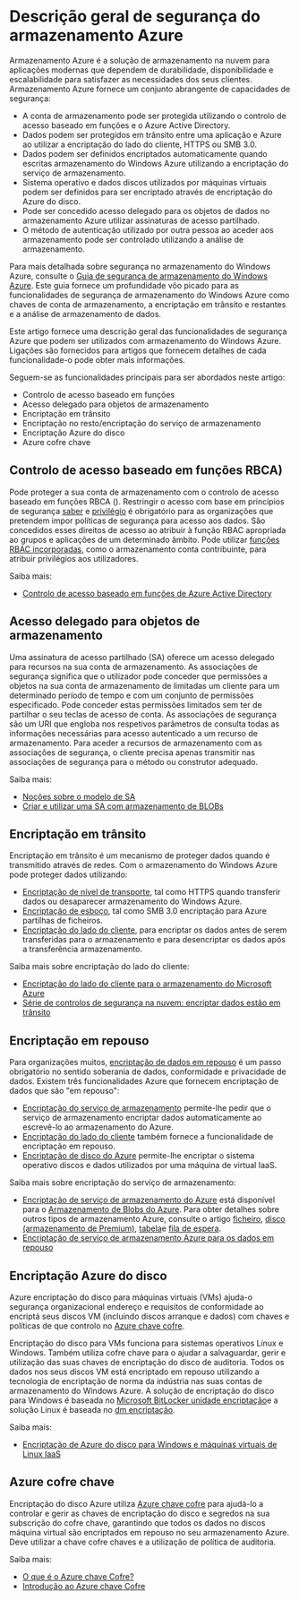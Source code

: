 <properties
   pageTitle="Descrição geral de segurança do armazenamento Azure | Microsoft Azure"
   description=" Armazenamento Azure é a solução de armazenamento na nuvem para aplicações modernas que dependem de durabilidade, disponibilidade e escalabilidade para satisfazer as necessidades dos seus clientes. Este artigo fornece uma descrição geral das principais funcionalidades de segurança Azure que podem ser utilizadas com armazenamento do Windows Azure. "
   services="security"
   documentationCenter="na"
   authors="TerryLanfear"
   manager="MBaldwin"
   editor="TomSh"/>

<tags
   ms.service="security"
   ms.devlang="na"
   ms.topic="article"
   ms.tgt_pltfrm="na"
   ms.workload="na"
   ms.date="09/16/2016"
   ms.author="terrylan"/>

# <a name="azure-storage-security-overview"></a>Descrição geral de segurança do armazenamento Azure

Armazenamento Azure é a solução de armazenamento na nuvem para aplicações modernas que dependem de durabilidade, disponibilidade e escalabilidade para satisfazer as necessidades dos seus clientes. Armazenamento Azure fornece um conjunto abrangente de capacidades de segurança:

- A conta de armazenamento pode ser protegida utilizando o controlo de acesso baseado em funções e o Azure Active Directory.
- Dados podem ser protegidos em trânsito entre uma aplicação e Azure ao utilizar a encriptação do lado do cliente, HTTPS ou SMB 3.0.
- Dados podem ser definidos encriptados automaticamente quando escritas armazenamento do Windows Azure utilizando a encriptação do serviço de armazenamento.
- Sistema operativo e dados discos utilizados por máquinas virtuais podem ser definidos para ser encriptado através de encriptação do Azure do disco.
- Pode ser concedido acesso delegado para os objetos de dados no armazenamento Azure utilizar assinaturas de acesso partilhado.
- O método de autenticação utilizado por outra pessoa ao aceder aos armazenamento pode ser controlado utilizando a análise de armazenamento.

Para mais detalhada sobre segurança no armazenamento do Windows Azure, consulte o [Guia de segurança de armazenamento do Windows Azure](../storage/storage-security-guide.md). Este guia fornece um profundidade vôo picado para as funcionalidades de segurança de armazenamento do Windows Azure como chaves de conta de armazenamento, a encriptação em trânsito e restantes e a análise de armazenamento de dados.

Este artigo fornece uma descrição geral das funcionalidades de segurança Azure que podem ser utilizados com armazenamento do Windows Azure. Ligações são fornecidos para artigos que fornecem detalhes de cada funcionalidade-o pode obter mais informações.

Seguem-se as funcionalidades principais para ser abordados neste artigo:

- Controlo de acesso baseado em funções
- Acesso delegado para objetos de armazenamento
- Encriptação em trânsito
- Encriptação no resto/encriptação do serviço de armazenamento
- Encriptação Azure do disco
- Azure cofre chave

## <a name="role-based-access-control-rbac"></a>Controlo de acesso baseado em funções RBCA)

Pode proteger a sua conta de armazenamento com o controlo de acesso baseado em funções RBCA (). Restringir o acesso com base em princípios de segurança [saber](https://en.wikipedia.org/wiki/Need_to_know) e [privilégio](https://en.wikipedia.org/wiki/Principle_of_least_privilege) é obrigatório para as organizações que pretendem impor políticas de segurança para acesso aos dados. São concedidos esses direitos de acesso ao atribuir à função RBAC apropriada ao grupos e aplicações de um determinado âmbito. Pode utilizar [funções RBAC incorporadas](../active-directory/role-based-access-built-in-roles.md), como o armazenamento conta contribuinte, para atribuir privilégios aos utilizadores.

Saiba mais:

- [Controlo de acesso baseado em funções de Azure Active Directory](../active-directory/role-based-access-control-configure.md)

## <a name="delegated-access-to-storage-objects"></a>Acesso delegado para objetos de armazenamento

Uma assinatura de acesso partilhado (SA) oferece um acesso delegado para recursos na sua conta de armazenamento. As associações de segurança significa que o utilizador pode conceder que permissões a objetos na sua conta de armazenamento de limitadas um cliente para um determinado período de tempo e com um conjunto de permissões especificado. Pode conceder estas permissões limitados sem ter de partilhar o seu teclas de acesso de conta. As associações de segurança são um URI que engloba nos respetivos parâmetros de consulta todas as informações necessárias para acesso autenticado a um recurso de armazenamento. Para aceder a recursos de armazenamento com as associações de segurança, o cliente precisa apenas transmitir nas associações de segurança para o método ou construtor adequado.

Saiba mais:

- [Noções sobre o modelo de SA](../storage/storage-dotnet-shared-access-signature-part-1.md)
- [Criar e utilizar uma SA com armazenamento de BLOBs](../storage/storage-dotnet-shared-access-signature-part-2.md)

## <a name="encryption-in-transit"></a>Encriptação em trânsito
Encriptação em trânsito é um mecanismo de proteger dados quando é transmitido através de redes. Com o armazenamento do Windows Azure pode proteger dados utilizando:

- [Encriptação de nível de transporte](../storage/storage-security-guide.md#encryption-in-transit), tal como HTTPS quando transferir dados ou desaparecer armazenamento do Windows Azure.
- [Encriptação de esboço](../storage/storage-security-guide.md#using-encryption-during-transit-with-azure-file-shares), tal como SMB 3.0 encriptação para Azure partilhas de ficheiros.
- [Encriptação do lado do cliente](../storage/storage-security-guide.md#using-client-side-encryption-to-secure-data-that-you-send-to-storage), para encriptar os dados antes de serem transferidas para o armazenamento e para desencriptar os dados após a transferência armazenamento.

Saiba mais sobre encriptação do lado do cliente:

- [Encriptação do lado do cliente para o armazenamento do Microsoft Azure](https://blogs.msdn.microsoft.com/windowsazurestorage/2015/04/28/client-side-encryption-for-microsoft-azure-storage-preview/)
- [Série de controlos de segurança na nuvem: encriptar dados estão em trânsito](http://blogs.microsoft.com/cybertrust/2015/08/10/cloud-security-controls-series-encrypting-data-in-transit/)

## <a name="encryption-at-rest"></a>Encriptação em repouso

Para organizações muitos, [encriptação de dados em repouso](https://blogs.microsoft.com/cybertrust/2015/09/10/cloud-security-controls-series-encrypting-data-at-rest/) é um passo obrigatório no sentido soberania de dados, conformidade e privacidade de dados. Existem três funcionalidades Azure que fornecem encriptação de dados que são "em repouso":

- [Encriptação do serviço de armazenamento](../storage/storage-security-guide.md#encryption-at-rest) permite-lhe pedir que o serviço de armazenamento encriptar dados automaticamente ao escrevê-lo ao armazenamento do Azure.
- [Encriptação do lado do cliente](../storage/storage-security-guide.md#client-side-encryption) também fornece a funcionalidade de encriptação em repouso.
- [Encriptação de disco do Azure](../storage/storage-security-guide.md#using-azure-disk-encryption-to-encrypt-disks-used-by-your-virtual-machines) permite-lhe encriptar o sistema operativo discos e dados utilizados por uma máquina de virtual IaaS.

Saiba mais sobre encriptação do serviço de armazenamento:

- [Encriptação de serviço de armazenamento do Azure](https://azure.microsoft.com/services/storage/) está disponível para o [Armazenamento de Blobs do Azure](https://azure.microsoft.com/services/storage/blobs/). Para obter detalhes sobre outros tipos de armazenamento Azure, consulte o artigo [ficheiro](https://azure.microsoft.com/services/storage/files/), [disco (armazenamento de Premium)](https://azure.microsoft.com/services/storage/premium-storage/), [tabela](https://azure.microsoft.com/services/storage/tables/)e [fila de espera](https://azure.microsoft.com/services/storage/queues/).
- [Encriptação de serviço de armazenamento Azure para os dados em repouso](../storage/storage-service-encryption.md)

## <a name="azure-disk-encryption"></a>Encriptação Azure do disco

Azure encriptação do disco para máquinas virtuais (VMs) ajuda-o segurança organizacional endereço e requisitos de conformidade ao encriptá seus discos VM (incluindo discos arranque e dados) com chaves e políticas de que controlo no [Azure chave cofre](https://azure.microsoft.com/services/key-vault/).

Encriptação do disco para VMs funciona para sistemas operativos Linux e Windows. Também utiliza cofre chave para o ajudar a salvaguardar, gerir e utilização das suas chaves de encriptação do disco de auditoria. Todos os dados nos seus discos VM está encriptado em repouso utilizando a tecnologia de encriptação de norma da indústria nas suas contas de armazenamento do Windows Azure. A solução de encriptação do disco para Windows é baseada no [Microsoft BitLocker unidade encriptação](https://technet.microsoft.com/library/cc732774.aspx)e a solução Linux é baseada no [dm encriptação](https://en.wikipedia.org/wiki/Dm-crypt).

Saiba mais:

- [Encriptação de Azure do disco para Windows e máquinas virtuais de Linux IaaS](https://gallery.technet.microsoft.com/Azure-Disk-Encryption-for-a0018eb0)

## <a name="azure-key-vault"></a>Azure cofre chave

Encriptação do disco Azure utiliza [Azure chave cofre](https://azure.microsoft.com/services/key-vault/) para ajudá-lo a controlar e gerir as chaves de encriptação do disco e segredos na sua subscrição do cofre chave, garantindo que todos os dados no discos máquina virtual são encriptados em repouso no seu armazenamento Azure. Deve utilizar a chave cofre chaves e a utilização de política de auditoria.

Saiba mais:

- [O que é o Azure chave Cofre?](../key-vault/key-vault-whatis.md)
- [Introdução ao Azure chave Cofre](../key-vault/key-vault-get-started.md)
